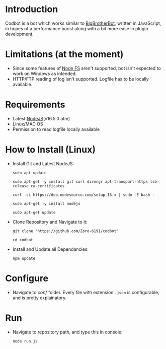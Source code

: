 # Introduction
Codbot is a bot which works similar to [BigBrotherBot](https://github.com/BigBrotherBot/big-brother-bot/), written in JavaScript, in hopes of a performance boost along with a bit more ease in plugin development.

# Limitations (at the moment)
- Since some features of [Node FS](https://nodejs.org/dist/latest-v14.x/docs/api/fs.html#fs_caveats) aren't supported, bot isn't expected to work on Windows as intended.
- HTTP/FTP reading of log isn't supported. Logfile has to be locally available.

# Requirements
- Latest [NodeJS](https://nodejs.org/en/)(v16.5.0 atm)
- Linux/MAC OS
- Permission to read logfile locally available

# How to Install (Linux)
- Install Git and Latest NodeJS:
    ```
    sudo apt update

    sudo apt-get -y install git curl dirmngr apt-transport-https lsb-release ca-certificates

    curl -sL https://deb.nodesource.com/setup_16.x | sudo -E bash -

    sudo apt-get -y install nodejs

    sudo apt-get update
    ```
- Clone Repository and Navigate to it:
    ```
    git clone "https://github.com/Zoro-6191/codbot"

    cd codbot
    ```
- Install and Update all Dependancies:
    ```
    npm update
    ```

# Configure
- Navigate to _conf_ folder. Every file with extension `.json` is configurable, and is pretty explainatory.

# Run
- Navigate to repository path, and type this in console:
    ```
    node run.js
    ```
